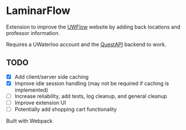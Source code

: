# LaminarFlow
Extension to improve the [UWFlow](https://uwflow.com) website by adding back 
locations and professor information.

Requires a UWaterloo account and the [QuestAPI](https://github.com/vincentjguo/QuestAPI) backend to work.

## TODO

- [X] Add client/server side caching
- [X] Improve idle session handling (may not be required if caching is implemented)
- [ ] Increase reliability, add tests, log cleanup, and general cleanup
- [ ] Improve extension UI
- [ ] Potentially add shopping cart functionality

Built with Webpack
